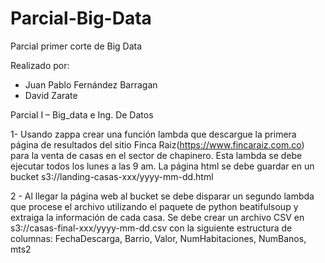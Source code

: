 # Parcial-Big-Data
Parcial primer corte de Big Data

Realizado por:
* Juan Pablo Fernández Barragan
* David Zarate

Parcial I – Big_data e Ing. De Datos


1- Usando zappa crear una función lambda que descargue la primera página de resultados del sitio Finca Raiz(https://www.fincaraiz.com.co) para la venta de casas en el sector de chapinero.
Esta lambda se debe ejecutar todos los lunes a las 9 am.
La página html se debe guardar en un bucket s3://landing-casas-xxx/yyyy-mm-dd.html


2 - Al llegar la página web al bucket se debe disparar un segundo lambda que procese el archivo utilizando el paquete de python beatifulsoup y extraiga la información de cada casa.
Se debe crear un archivo CSV en s3://casas-final-xxx/yyyy-mm-dd.csv con la siguiente estructura de columnas:
FechaDescarga, Barrio, Valor, NumHabitaciones, NumBanos, mts2
